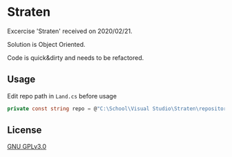 # Straten

Excercise 'Straten' received on 2020/02/21.

Solution is Object Oriented.

Code is quick&dirty and needs to be refactored. 

## Usage

Edit repo path in `Land.cs` before usage

```csharp
private const string repo = @"C:\School\Visual Studio\Straten\repository";
```

## License
[GNU GPLv3.0](https://choosealicense.com/licenses/gpl-3.0/)
